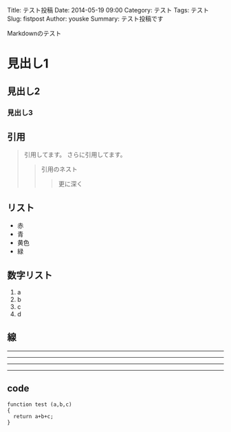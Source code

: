 Title: テスト投稿
Date: 2014-05-19 09:00
Category: テスト
Tags: テスト
Slug: fistpost
Author: youske
Summary: テスト投稿です

Markdownのテスト

# 見出し1

## 見出し2

### 見出し3

## 引用
> 引用してます。
> さらに引用してます。
>> 引用のネスト
>>> 更に深く


## リスト
- 赤
- 青
- 黄色
- 緑

## 数字リスト
1. a
2. b
3. c
4. d

## 線
* * *

***

*****

- - -


## code

    function test (a,b,c) 
    {
      return a+b+c;
    }








